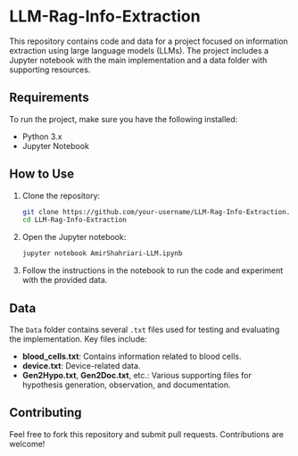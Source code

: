 
# LLM-Rag-Info-Extraction

This repository contains code and data for a project focused on information extraction using large language models (LLMs). The project includes a Jupyter notebook with the main implementation and a data folder with supporting resources.


## Requirements

To run the project, make sure you have the following installed:
- Python 3.x
- Jupyter Notebook

## How to Use

1. Clone the repository:
   ```bash
   git clone https://github.com/your-username/LLM-Rag-Info-Extraction.git
   cd LLM-Rag-Info-Extraction
   ```

2. Open the Jupyter notebook:
   ```bash
   jupyter notebook AmirShahriari-LLM.ipynb
   ```

3. Follow the instructions in the notebook to run the code and experiment with the provided data.

## Data

The `Data` folder contains several `.txt` files used for testing and evaluating the implementation. Key files include:
- **blood_cells.txt**: Contains information related to blood cells.
- **device.txt**: Device-related data.
- **Gen2Hypo.txt**, **Gen2Doc.txt**, etc.: Various supporting files for hypothesis generation, observation, and documentation.

## Contributing

Feel free to fork this repository and submit pull requests. Contributions are welcome!


